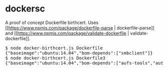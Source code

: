 # dockersc

A proof of concept Dockerfile birthcert. Uses [[https://www.npmjs.com/package/dockerfile-parse | dockerfile-parse]] and [[https://www.npmjs.com/package/validate-dockerfile | validate-dockerfile]]. 

<pre>
$ node docker-birthcert.js Dockerfile
{"baseimage":"ubuntu:14.04","bom-depends":["smbclient"]}
$ node docker-birthcert.js Dockerfile3
{"baseimage":"ubuntu:14.04","bom-depends":["aufs-tools","automake","build-essential","curl","dpkg-sig","libcap-dev","libsqlite3-dev","mercurial","reprepro","ruby1.9.1","ruby1.9.1-dev","s3cmd"]}
</pre>
